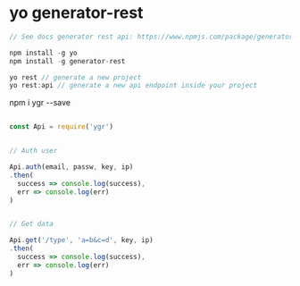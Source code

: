 # yo generator-rest

``` Javascript
// See docs generator rest api: https://www.npmjs.com/package/generator-rest

npm install -g yo
npm install -g generator-rest

yo rest // generate a new project
yo rest:api // generate a new api endpoint inside your project

```
npm i ygr --save

``` javascript

const Api = require('ygr')

```
``` javascript

// Auth user

Api.auth(email, passw, key, ip)
.then(
  success => console.log(success),
  err => console.log(err)
)

```

``` javascript

// Get data

Api.get('/type', 'a=b&c=d', key, ip)
.then(
  success => console.log(success),
  err => console.log(err)
)

```
